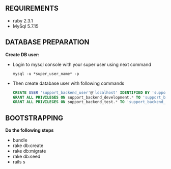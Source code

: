 REQUIREMENTS
--
* ruby 2.3.1
* MySql 5.7.15


DATABASE PREPARATION
--

**Create DB user:**

* Login to mysql console with your super user using next command

  `mysql -u *super_user_name* -p`
* Then create database user with following commands

  ```SQL
  CREATE USER 'support_backend_user'@'localhost' IDENTIFIED BY 'support_backend_password';
  GRANT ALL PRIVILEGES ON support_backend_development.* TO 'support_backend_user'@'localhost';
  GRANT ALL PRIVILEGES ON support_backend_test.* TO 'support_backend_user'@'localhost';
  ```
  
BOOTSTRAPPING
--

**Do the following steps**
* bundle
* rake db:create
* rake db:migrate
* rake db:seed
* rails s
